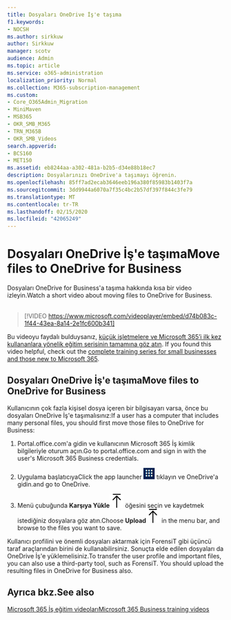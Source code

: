 ```yaml
---
title: Dosyaları OneDrive İş'e taşıma
f1.keywords:
- NOCSH
ms.author: sirkkuw
author: Sirkkuw
manager: scotv
audience: Admin
ms.topic: article
ms.service: o365-administration
localization_priority: Normal
ms.collection: M365-subscription-management
ms.custom:
- Core_O365Admin_Migration
- MiniMaven
- MSB365
- OKR_SMB_M365
- TRN_M365B
- OKR_SMB_Videos
search.appverid:
- BCS160
- MET150
ms.assetid: eb8244aa-a302-481a-b2b5-d34e88b18ec7
description: Dosyalarınızı OneDrive'a taşımayı öğrenin.
ms.openlocfilehash: 85ff7ad2ecab3646eeb196a380f85983b1403f7a
ms.sourcegitcommit: 3dd9944a6070a7f35c4bc2b57df397f844c3fe79
ms.translationtype: MT
ms.contentlocale: tr-TR
ms.lasthandoff: 02/15/2020
ms.locfileid: "42065249"
---
```

# <a name="move-files-to-onedrive-for-business"></a><span data-ttu-id="061d5-103">Dosyaları OneDrive İş'e taşıma</span><span class="sxs-lookup"><span data-stu-id="061d5-103">Move files to OneDrive for Business</span></span>

<span data-ttu-id="061d5-104">Dosyaları OneDrive for Business'a taşıma hakkında kısa bir video izleyin.</span><span class="sxs-lookup"><span data-stu-id="061d5-104">Watch a short video about moving files to OneDrive for Business.</span></span><br><br>

> [!VIDEO https://www.microsoft.com/videoplayer/embed/d74b083c-1f44-43ea-8a14-2e1fc600b341] 

<span data-ttu-id="061d5-105">Bu videoyu faydalı bulduysanız, [küçük işletmelere ve Microsoft 365’i ilk kez kullananlara yönelik eğitim serisinin tamamına göz atın](https://support.office.com/article/6ab4bbcd-79cf-4000-a0bd-d42ce4d12816).  </span><span class="sxs-lookup"><span data-stu-id="061d5-105">If you found this video helpful, check out the [complete training series for small businesses and those new to Microsoft 365](https://support.office.com/article/6ab4bbcd-79cf-4000-a0bd-d42ce4d12816).</span></span>


## <a name="move-files-to-onedrive-for-business"></a><span data-ttu-id="061d5-106">Dosyaları OneDrive İş'e taşıma</span><span class="sxs-lookup"><span data-stu-id="061d5-106">Move files to OneDrive for Business</span></span>

<span data-ttu-id="061d5-107">Kullanıcının çok fazla kişisel dosya içeren bir bilgisayarı varsa, önce bu dosyaları OneDrive İş'e taşımalısınız:</span><span class="sxs-lookup"><span data-stu-id="061d5-107">If a user has a computer that includes many personal files, you should first move those files to OneDrive for Business:</span></span>
  
1. <span data-ttu-id="061d5-108">Portal.office.com'a gidin ve kullanıcının Microsoft 365 İş kimlik bilgileriyle oturum açın.</span><span class="sxs-lookup"><span data-stu-id="061d5-108">Go to portal.office.com and sign in with the user's Microsoft 365 Business credentials.</span></span>
    
2. <span data-ttu-id="061d5-109">Uygulama başlatıcıya</span><span class="sxs-lookup"><span data-stu-id="061d5-109">Click the app launcher</span></span> ![The app launcher icon in Office 365](../media/7502f4ec-3c9a-435d-a7b4-b9cda85189a7.png) <span data-ttu-id="061d5-111">tıklayın ve OneDrive'a gidin.</span><span class="sxs-lookup"><span data-stu-id="061d5-111">and go to OneDrive.</span></span> 
    
3. <span data-ttu-id="061d5-112">Menü çubuğunda **Karşıya Yükle**![Upload](../media/d9b963b8-10af-42e2-953d-360301b83d3c.png) öğesini seçin ve kaydetmek istediğiniz dosyalara göz atın.</span><span class="sxs-lookup"><span data-stu-id="061d5-112">Choose **Upload**![Upload](../media/d9b963b8-10af-42e2-953d-360301b83d3c.png) in the menu bar, and browse to the files you want to save.</span></span> 
    
<span data-ttu-id="061d5-p101">Kullanıcı profilini ve önemli dosyaları aktarmak için ForensiT gibi üçüncü taraf araçlarından birini de kullanabilirsiniz. Sonuçta elde edilen dosyaları da OneDrive İş'e yüklemelisiniz.</span><span class="sxs-lookup"><span data-stu-id="061d5-p101">To transfer the user profile and important files, you can also use a third-party tool, such as ForensiT. You should upload the resulting files in OneDrive for Business also.</span></span>
  
## <a name="see-also"></a><span data-ttu-id="061d5-115">Ayrıca bkz.</span><span class="sxs-lookup"><span data-stu-id="061d5-115">See also</span></span>

[<span data-ttu-id="061d5-116">Microsoft 365 İş eğitim videoları</span><span class="sxs-lookup"><span data-stu-id="061d5-116">Microsoft 365 Business training videos</span></span>](https://support.office.com/article/6ab4bbcd-79cf-4000-a0bd-d42ce4d12816)
